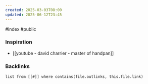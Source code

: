 ```yaml
---
created: 2025-03-03T08:00
updated: 2025-06-12T23:45
---
```

#index #public

### Inspiration
- [[youtube - david charrier - master of handpan]]


### Backlinks
```dataview 
list from [[#]] where contains(file.outlinks, this.file.link)
```

